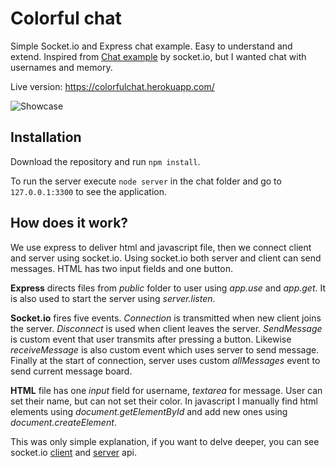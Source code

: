 # Colorful chat

Simple Socket.io and Express chat example. Easy to understand and extend.
Inspired from [Chat example](https://socket.io/get-started/chat/) by socket.io,
but I wanted chat with usernames and memory.

Live version: https://colorfulchat.herokuapp.com/

![Showcase](https://i.imgur.com/F03LJ7A.png)

## Installation
Download the repository and run `npm install`.

To run the server execute `node server` in the chat folder and go to
`127.0.0.1:3300` to see the application.

## How does it work?
We use express to deliver html and javascript file, then we connect client and
server using socket.io. Using socket.io both server and client can send messages.
HTML has two input fields and one button.

**Express** directs files from *public* folder to user using *app.use* and
*app.get*. It is also used to start the server using *server.listen*.

**Socket.io** fires five events. *Connection* is transmitted when new client
joins the server. *Disconnect* is used when client leaves the server.
*SendMessage* is custom event that user transmits after pressing a button.
Likewise *receiveMessage* is also custom event which uses server to send
message. Finally at the start of connection, server uses custom *allMessages*
event to send current message board.

**HTML** file has one *input* field for username, *textarea* for message. User
can set their name, but can not set their color. In javascript I manually
find html elements using *document.getElementById* and add new ones using *document.createElement*.

This was only simple explanation, if you want to delve deeper, you can see
socket.io [client](https://socket.io/docs/client-api/) and
[server](https://socket.io/docs/server-api/) api.
